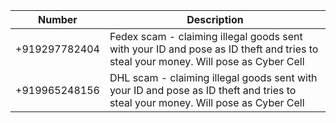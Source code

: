 |Number|Description|
|---|---|
| +919297782404  | Fedex scam - claiming illegal goods sent with your ID and pose as ID theft and tries to steal your money. Will pose as Cyber Cell |
|  +919965248156 | DHL scam - claiming illegal goods sent with your ID and pose as ID theft and tries to steal your money. Will pose as Cyber Cell |
